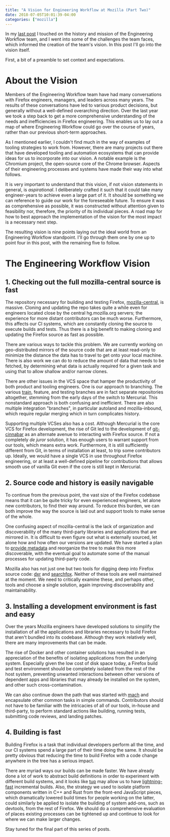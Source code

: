 ```yaml
---
title: "A Vision for Engineering Workflow at Mozilla (Part Two)"
date: 2018-07-05T10:01:39-04:00
categories: ["mozilla"]
---
```

In my [last post][] I touched on the history and mission of the
Engineering Workflow team, and I went into some of the challenges the
team faces, which informed the creation of the team's vision.  In this
post I'll go into the vision itself.

First, a bit of a preamble to set context and expectations.

About the Vision
================

Members of the Engineering Workflow team have had many conversations
with Firefox engineers, managers, and leaders across many years.  The
results of these conversations have led to various product decisions,
but generally without a well-defined overarching direction.  Over the
last year we took a step back to get a more comprehensive
understanding of the needs and inefficiencies in Firefox engineering.
This enables us to lay out a map of where Engineering Workflow could
go over the course of years, rather than our previous short-term
approaches.

As I mentioned earlier, I couldn't find much in the way of examples of
tooling strategies to work from.  However, there are many projects out
there that have developed tooling and automation ecosystems that can
provide ideas for us to incorporate into our vision.  A notable
example is the Chromium project, the open-source core of the Chrome
browser.  Aspects of their engineering processes and systems have made
their way into what follows.

It is very important to understand that this vision, if not
vision statements in general, is *aspirational*.  I deliberately
crafted it such that it could take many engineer-years to achieve even
a large part of it.  It should be something we can reference to guide
our work for the foreseeable future.  To ensure it was as
comprehensive as possible, it was constructed without attention given
to feasibility nor, therefore, the priority of its individual
pieces.  A road map for how to best approach the implementation of the
vision for the most impact is a necessary next step.

The resulting vision is nine points laying out the ideal world from an
Engineering Workflow standpoint.  I'll go through them one by one up
to point four in this post, with the remaining five to follow.

The Engineering Workflow Vision
===============================

1\. Checking out the full mozilla-central source is fast
-------------------------------------------------------

The repository necessary for building and testing Firefox,
[mozilla-central][], is massive.  Cloning and updating the repo takes
quite a while even for engineers located close by the central
hg.mozilla.org servers; the experience for more distant contributors
can be much worse.  Furthermore, this affects our CI systems, which
are constantly cloning the source to execute builds and tests.  Thus
there is a big benefit to making cloning and updating the Firefox
source as fast as possible.

There are various ways to tackle this problem.  We are currently
working on geo-distributed mirrors of the source code that are at
least read-only to minimize the distance the data has to travel to get
onto your local machine.  There is also work we can do to reduce the
amount of data that needs to be fetched, by determining what data is
actually required for a given task and using that to allow shallow
and/or narrow clones.

There are other issues in the VCS space that hamper the productivity
of both product and tooling engineers.  One is our approach to
branching.  The various [train][], feature, and testing branches are
in fact separate repositories altogether, stemming from the early days
of the switch to Mercurial.  This nonstandard approach is both
confusing and inefficient.  There are also multiple integration
"branches", in particular autoland and mozilla-inbound, which require
regular merging which in turn complicates history.

Supporting multiple VCSes also has a cost.  Although Mercurial is the
core VCS for Firefox development, the rise of Git led to the
development of [git-cinnabar][] as an alternate avenue to interacting
with Firefox source.  If not a completely *de juror* solution, it has
enough users to warrant support from our tools, which means extra
work.  Furthermore, it is still sufficiently different from Git, in
terms of installation at least, to trip some contributors up.
Ideally, we would have a single VCS in use throughout Firefox
engineering, or at least a well-defined pipeline for contributions
that allows smooth use of vanilla Git even if the core is still kept
in Mercurial.

2\. Source code and history is easily navigable
----------------------------------------------

To continue from the previous point, the vast size of the Firefox
codebase means that it can be quite tricky for even experienced
engineers, let alone new contributors, to find their way around.  To
reduce this burden, we can both improve the way the source is laid out
and support tools to make sense of the whole.

One confusing aspect of mozilla-central is the lack of organization
and discoverability of the many third-party libraries and applications
that are mirrored in.  It is difficult to even figure out what is
externally sourced, let alone how and how often our versions are
updated.  We have started a plan to [provide metadata][] and
reorganize the tree to make this more discoverable, with the eventual
goal to automate some of the manual processes for updating third-party
code.

Mozilla also has not just one but two tools for digging deep into
Firefox source code: [dxr][] and [searchfox][].  Neither of these
tools are well maintained at the moment.  We need to critically
examine these, and perhaps other, tools and choose a single solution,
again improving discoverability and maintainability.

3\. Installing a development environment is fast and easy
--------------------------------------------------------

Over the years Mozilla engineers have developed solutions to simplify
the installation of all the applications and libraries necessary to
build Firefox that aren't bundled into its codebase.  Although they
work relatively well, there are many improvements that can be made.

The rise of Docker and other container solutions has resulted in an
appreciation of the benefits of isolating applications from the
underlying system.  Especially given the low cost of disk space today,
a Firefox build and test environment should be completely isolated
from the rest of the host system, preventing unwanted interactions
between other versions of dependent apps and libraries that may
already be installed on the system, and other such
cross-contamination.

We can also continue down the path that was started with [mach][] and
encapsulate other common tasks in simple commands.  Contributors
should not have to be familiar with the intricacies of all of our
tools, in-house and third-party, to perform standard actions like
building, running tests, submitting code reviews, and landing patches.

4\. Building is fast
-------------------

Building Firefox is a task that individual developers perform all the
time, and our CI systems spend a large part of their time doing the
same.  It should be pretty obvious that reducing the time to build
Firefox with a code change anywhere in the tree has a serious impact.

There are myriad ways our builds can be made faster.  We have already
done a lot of work to abstract build definitions in order to
experiment with different build systems, and it looks like [tup][] may
allow us to have [lightning-fast][] incremental builds.  Also, the
strategy we used to isolate platform components written in C++ and
Rust from the front-end JavaScript pieces, which dramatically lowered
build times for people working on the latter, could similarly be
applied to isolate the building of system add-ons, such as devtools,
from the rest of Firefox.  We should do a comprehensive evaluation of
places existing processes can be tightened up and continue to look for
where we can make larger changes.

Stay tuned for the final part of this series of posts.

[last post]: /blog/2018/05/31/a-vision-for-engineering-workflow-at-mozilla-part-one/
[mozilla-central]: https://hg.mozilla.org/mozilla-central
[train]: https://wiki.mozilla.org/Release_Management/Release_Process
[git-cinnabar]: https://github.com/glandium/git-cinnabar
[provide metadata]: https://bugzilla.mozilla.org/show_bug.cgi?id=1454867
[dxr]: https://dxr.mozilla.org/
[searchfox]: https://searchfox.org/
[mach]: https://developer.mozilla.org/en-US/docs/Mozilla/Developer_guide/mach
[tup]: http://gittup.org/tup/
[lightning-fast]: https://docs.google.com/presentation/d/1SHb9Vp0aWPbHz1Eo53h9Xbh4-6qmukSknFQXQc2BVqA/edit
